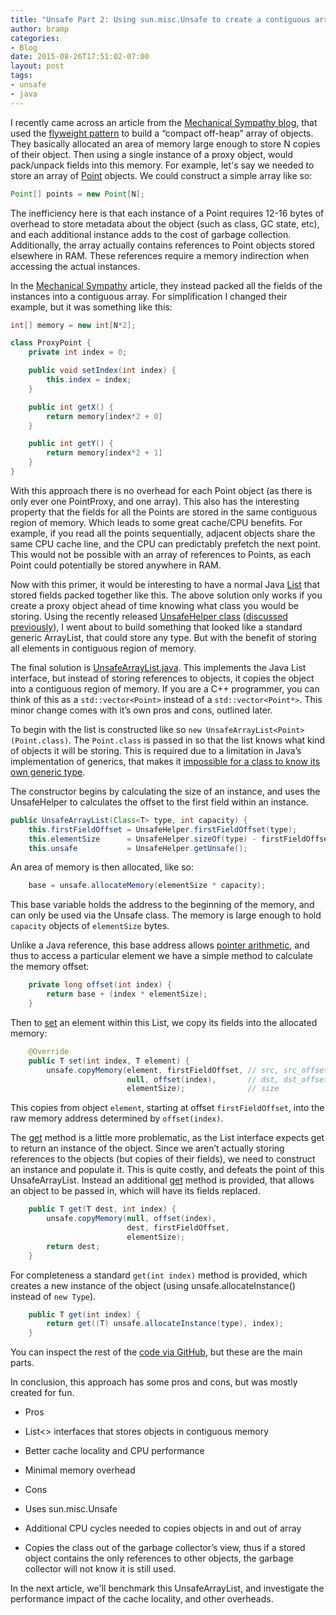```yaml
---
title: "Unsafe Part 2: Using sun.misc.Unsafe to create a contiguous array of objects"
author: bramp
categories:
- Blog
date: 2015-08-26T17:51:02-07:00
layout: post
tags:
- unsafe
- java
---
```


I recently came across an article from the [Mechanical Sympathy blog][1], that used the [flyweight pattern][2] to build a “compact off-heap” array of objects. They basically allocated an area of memory large enough to store N copies of their object. Then using a single instance of a proxy object, would pack/unpack fields into this memory. For example, let's say we needed to store an array of [Point][3] objects. We could construct a simple array like so:

```java
Point[] points = new Point[N];
```

The inefficiency here is that each instance of a Point requires 12-16 bytes of overhead to store metadata about the object (such as class, GC state, etc), and each additional instance adds to the cost of garbage collection. Additionally, the array actually contains references to Point objects stored elsewhere in RAM. These references require a memory indirection when accessing the actual instances.

In the [Mechanical Sympathy][1] article, they instead packed all the fields of the instances into a contiguous array. For simplification I changed their example, but it was something like this:

```java
int[] memory = new int[N*2];

class ProxyPoint {
    private int index = 0;

    public void setIndex(int index) {
        this.index = index;
    }

    public int getX() {
    	return memory[index*2 + 0]
    }

    public int getY() {
    	return memory[index*2 + 1]
    }
}
```

With this approach there is no overhead for each Point object (as there is only ever one PointProxy, and one array). This also has the interesting property that the fields for all the Points are stored in the same contiguous region of memory.  Which leads to some great cache/CPU benefits. For example, if you read all the points sequentially, adjacent objects share the same CPU cache line, and the CPU can predictably prefetch the next point. This would not be possible with an array of references to Points, as each Point could potentially be stored anywhere in RAM.

Now with this primer, it would be interesting to have a normal Java [List][4] that stored fields packed together like this. The above solution only works if you create a proxy object ahead of time knowing what class you would be storing. Using the recently released [UnsafeHelper class][9] ([discussed previously][10]), I went about to build something that looked like a standard generic ArrayList, that could store any type. But with the benefit of storing all elements in contiguous region of memory.

The final solution is [UnsafeArrayList.java][5]. This implements the Java List interface, but instead of storing references to objects, it copies the object into a contiguous region of memory. If you are a C++ programmer, you can think of this as a `std::vector<Point>` instead of a `std::vector<Point*>`. This minor change comes with it’s own pros and cons, outlined later.

To begin with the list is constructed like so `new UnsafeArrayList<Point>(Point.class)`. The `Point.class` is passed in so that the list knows what kind of objects it will be storing. This is required due to a limitation in Java’s implementation of generics, that makes it [impossible for a class to know its own generic type][6].

The constructor begins by calculating the size of an instance, and uses the UnsafeHelper to calculates the offset to the first field within an instance.

```java
public UnsafeArrayList(Class<T> type, int capacity) {
    this.firstFieldOffset = UnsafeHelper.firstFieldOffset(type);
    this.elementSize      = UnsafeHelper.sizeOf(type) - firstFieldOffset;
    this.unsafe           = UnsafeHelper.getUnsafe();
```

An area of memory is then allocated, like so:

```java
    base = unsafe.allocateMemory(elementSize * capacity);
```

This base variable holds the address to the beginning of the memory, and can only be used via the Unsafe class. The memory is large enough to hold `capacity` objects of `elementSize` bytes. 

Unlike a Java reference, this base address allows [pointer arithmetic][7], and thus to access a particular element we have a simple method to calculate the memory offset:

```java
    private long offset(int index) {
        return base + (index * elementSize);
    }
```

Then to [set][12] an element within this List, we copy its fields into the allocated memory:

```java
    @Override
    public T set(int index, T element) {
        unsafe.copyMemory(element, firstFieldOffset, // src, src_offset
                          null, offset(index),       // dst, dst_offset
                          elementSize);              // size
```

This copies from object `element`, starting at offset `firstFieldOffset`, into the raw memory address determined by `offset(index)`.

The [get][11] method is a little more problematic, as the List interface expects get to return an instance of the object. Since we aren’t actually storing references to the objects (but copies of their fields), we need to construct an instance and populate it. This is quite costly, and defeats the point of this UnsafeArrayList. Instead an additional [get][13] method is provided, that allows an object to be passed in, which will have its fields replaced.

```java
    public T get(T dest, int index) {
        unsafe.copyMemory(null, offset(index),
                          dest, firstFieldOffset,
                          elementSize);
        return dest;
    }
```

For completeness a standard `get(int index)` method is provided, which creates a new instance of the object (using unsafe.allocateInstance() instead of `new Type`).

```java
    public T get(int index) {
        return get((T) unsafe.allocateInstance(type), index);
    }
```

You can inspect the rest of the [code via GitHub][8], but these are the main parts.

In conclusion, this approach has some pros and cons, but was mostly created for fun.

* Pros
 * List<> interfaces that stores objects in contiguous memory
 * Better cache locality and CPU performance
 * Minimal memory overhead

* Cons
 * Uses sun.misc.Unsafe
 * Additional CPU cycles needed to copies objects in and out of array
 * Copies the class out of the garbage collector’s view, thus if a stored object contains the only references to other objects, the garbage collector will not know it is still used.

In the next article, we'll benchmark this UnsafeArrayList, and investigate the performance impact of the cache locality, and other overheads.

[1]: http://mechanical-sympathy.blogspot.com/2012/10/compact-off-heap-structurestuples-in.html
[2]: https://en.wikipedia.org/wiki/Flyweight_pattern
[3]: https://docs.oracle.com/javase/7/docs/api/java/awt/Point.html
[4]: https://docs.oracle.com/javase/8/docs/api/java/util/List.html
[5]: https://bramp.github.io/unsafe/index.html?net/bramp/unsafe/UnsafeArrayList.html
[6]: http://stackoverflow.com/q/182636/88646
[7]: https://www.cs.umd.edu/class/sum2003/cmsc311/Notes/BitOp/pointer.html
[8]: https://github.com/bramp/unsafe/blob/master/unsafe-collection/src/main/java/net/bramp/unsafe/UnsafeArrayList.java
[9]: https://bramp.github.io/unsafe/index.html?net/bramp/unsafe/UnsafeHelper.html
[10]: https://blog.bramp.net/post/2015/08/24/unsafe-part-1-sun.misc.unsafe-helper-classes/
[11]: https://bramp.github.io/unsafe/net/bramp/unsafe/UnsafeArrayList.html#get-int-
[12]: https://bramp.github.io/unsafe/net/bramp/unsafe/UnsafeArrayList.html#set-int-T-
[13]: https://bramp.github.io/unsafe/net/bramp/unsafe/UnsafeArrayList.html#get-T-int-
